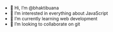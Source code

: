 - 👋 Hi, I’m @bhaktibuana
- 👀 I’m interested in everything about JavaScript
- 🌱 I’m currently learning web development
- 💞️ I’m looking to collaborate on git

<!---
bhaktibuana/bhaktibuana is a ✨ special ✨ repository because its `README.md` (this file) appears on your GitHub profile.
You can click the Preview link to take a look at your changes.
--->
